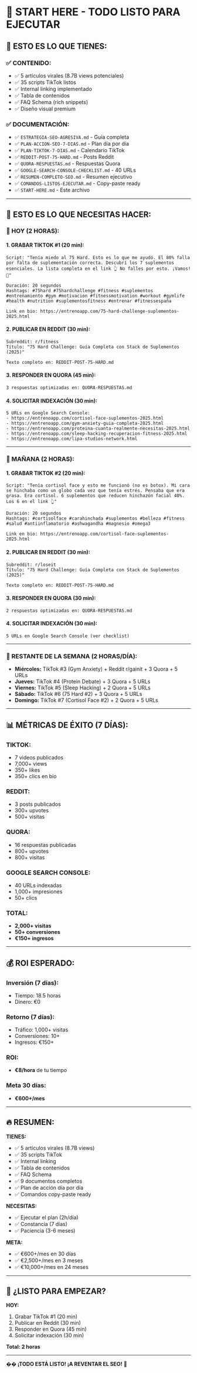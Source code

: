 # 🚀 START HERE - TODO LISTO PARA EJECUTAR

## 🎯 ESTO ES LO QUE TIENES:

### **✅ CONTENIDO:**
- ✅ 5 artículos virales (8.7B views potenciales)
- ✅ 35 scripts TikTok listos
- ✅ Internal linking implementado
- ✅ Tabla de contenidos
- ✅ FAQ Schema (rich snippets)
- ✅ Diseño visual premium

### **✅ DOCUMENTACIÓN:**
- ✅ `ESTRATEGIA-SEO-AGRESIVA.md` - Guía completa
- ✅ `PLAN-ACCION-SEO-7-DIAS.md` - Plan día por día
- ✅ `PLAN-TIKTOK-7-DIAS.md` - Calendario TikTok
- ✅ `REDDIT-POST-75-HARD.md` - Posts Reddit
- ✅ `QUORA-RESPUESTAS.md` - Respuestas Quora
- ✅ `GOOGLE-SEARCH-CONSOLE-CHECKLIST.md` - 40 URLs
- ✅ `RESUMEN-COMPLETO-SEO.md` - Resumen ejecutivo
- ✅ `COMANDOS-LISTOS-EJECUTAR.md` - Copy-paste ready
- ✅ `START-HERE.md` - Este archivo

---

## 🎯 ESTO ES LO QUE NECESITAS HACER:

### **📱 HOY (2 HORAS):**

#### **1. GRABAR TIKTOK #1 (20 min):**
```
Script: "Tenía miedo al 75 Hard. Esto es lo que me ayudó. El 80% falla por falta de suplementación correcta. Descubrí los 7 suplementos esenciales. La lista completa en el link 👆 No falles por esto. ¡Vamos! 💪"

Duración: 20 segundos
Hashtags: #75hard #75hardchallenge #fitness #suplementos #entrenamiento #gym #motivacion #fitnessmotivation #workout #gymlife #health #nutrition #suplementosfitness #entrenar #fitnessespaña

Link en bio: https://entrenoapp.com/75-hard-challenge-suplementos-2025.html
```

#### **2. PUBLICAR EN REDDIT (30 min):**
```
Subreddit: r/fitness
Título: "75 Hard Challenge: Guía Completa con Stack de Suplementos (2025)"

Texto completo en: REDDIT-POST-75-HARD.md
```

#### **3. RESPONDER EN QUORA (45 min):**
```
3 respuestas optimizadas en: QUORA-RESPUESTAS.md
```

#### **4. SOLICITAR INDEXACIÓN (30 min):**
```
5 URLs en Google Search Console:
- https://entrenoapp.com/cortisol-face-suplementos-2025.html
- https://entrenoapp.com/gym-anxiety-guia-completa-2025.html
- https://entrenoapp.com/proteina-cuanta-realmente-necesitas-2025.html
- https://entrenoapp.com/sleep-hacking-recuperacion-fitness-2025.html
- https://entrenoapp.com/lipa-studios-network.html
```

---

### **📱 MAÑANA (2 HORAS):**

#### **1. GRABAR TIKTOK #2 (20 min):**
```
Script: "Tenía cortisol face y esto me funcionó (no es botox). Mi cara se hinchaba como un globo cada vez que tenía estrés. Pensaba que era grasa. Era cortisol. 6 suplementos que reducen hinchazón facial 40%. Los 6 en el link 👆"

Duración: 20 segundos
Hashtags: #cortisolface #carahinchada #suplementos #belleza #fitness #salud #antiinflamatorio #ashwagandha #magnesio #omega3

Link en bio: https://entrenoapp.com/cortisol-face-suplementos-2025.html
```

#### **2. PUBLICAR EN REDDIT (30 min):**
```
Subreddit: r/loseit
Título: "75 Hard Challenge: Guía Completa con Stack de Suplementos (2025)"

Texto completo en: REDDIT-POST-75-HARD.md
```

#### **3. RESPONDER EN QUORA (30 min):**
```
2 respuestas optimizadas en: QUORA-RESPUESTAS.md
```

#### **4. SOLICITAR INDEXACIÓN (30 min):**
```
5 URLs en Google Search Console (ver checklist)
```

---

### **📱 RESTANTE DE LA SEMANA (2 HORAS/DÍA):**

- **Miércoles:** TikTok #3 (Gym Anxiety) + Reddit r/gainit + 3 Quora + 5 URLs
- **Jueves:** TikTok #4 (Protein Debate) + 3 Quora + 5 URLs
- **Viernes:** TikTok #5 (Sleep Hacking) + 2 Quora + 5 URLs
- **Sábado:** TikTok #6 (75 Hard #2) + 3 Quora + 5 URLs
- **Domingo:** TikTok #7 (Cortisol Face #2) + 2 Quora + 5 URLs

---

## 📊 MÉTRICAS DE ÉXITO (7 DÍAS):

### **TIKTOK:**
- 7 videos publicados
- 7,000+ views
- 350+ likes
- 350+ clics en bio

### **REDDIT:**
- 3 posts publicados
- 300+ upvotes
- 500+ visitas

### **QUORA:**
- 16 respuestas publicadas
- 800+ upvotes
- 800+ visitas

### **GOOGLE SEARCH CONSOLE:**
- 40 URLs indexadas
- 1,000+ impresiones
- 50+ clics

### **TOTAL:**
- **2,000+ visitas**
- **50+ conversiones**
- **€150+ ingresos**

---

## 💰 ROI ESPERADO:

### **Inversión (7 días):**
- Tiempo: 18.5 horas
- Dinero: €0

### **Retorno (7 días):**
- Tráfico: 1,000+ visitas
- Conversiones: 10+
- Ingresos: €150+

### **ROI:**
- **€8/hora** de tu tiempo

### **Meta 30 días:**
- **€600+/mes**

---

## 🔥 RESUMEN:

**TIENES:**
- ✅ 5 artículos virales (8.7B views)
- ✅ 35 scripts TikTok
- ✅ Internal linking
- ✅ Tabla de contenidos
- ✅ FAQ Schema
- ✅ 9 documentos completos
- ✅ Plan de acción día por día
- ✅ Comandos copy-paste ready

**NECESITAS:**
- ✅ Ejecutar el plan (2h/día)
- ✅ Constancia (7 días)
- ✅ Paciencia (3-6 meses)

**META:**
- ✅ €600+/mes en 30 días
- ✅ €2,500+/mes en 3 meses
- ✅ €10,000+/mes en 24 meses

---

## 🚀 ¿LISTO PARA EMPEZAR?

**HOY:**
1. Grabar TikTok #1 (20 min)
2. Publicar en Reddit (30 min)
3. Responder en Quora (45 min)
4. Solicitar indexación (30 min)

**Total: 2 horas**

---

**�� ¡TODO ESTÁ LISTO! ¡A REVENTAR EL SEO!** 🚀
